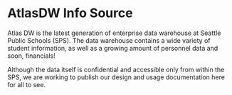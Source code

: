 # AtlasDW Info Source

Atlas DW is the latest generation of enterprise data warehouse at Seattle Public Schools (SPS). The data warehouse contains a wide variety of student information, as well as a growing amount of personnel data and soon, financials!

Although the data itself is confidential and accessible only from within the SPS, we are working to publish our design and usage documentation here for all to see.
